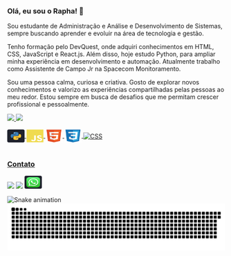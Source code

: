### Olá, eu sou o Rapha! 🖖

Sou estudante de Administração e Análise e Desenvolvimento de Sistemas, sempre buscando aprender e evoluir na área de tecnologia e gestão.

Tenho formação pelo DevQuest, onde adquiri conhecimentos em HTML, CSS, JavaScript e React.js. Além disso, hoje estudo Python, para ampliar minha experiência em desenvolvimento e automação. Atualmente trabalho como Assistente de Campo Jr na Spacecom Monitoramento.

Sou uma pessoa calma, curiosa e criativa. Gosto de explorar novos conhecimentos e valorizo as experiências compartilhadas pelas pessoas ao meu redor. Estou sempre em busca de desafios que me permitam crescer profissional e pessoalmente.

<div>
  <a href="https://github.com/KlausMachado">
  <img height="180em" src="https://github-readme-stats.vercel.app/api?username=KlausMachado&show_icons=true&theme=tokyonight&include_all_commits=true&count_private=true"/>
  <img height="180em" src="https://github-readme-stats.vercel.app/api/top-langs/?username=KlausMachado&layout=compact&langs_count=6&theme=tokyonight"/>
</div>
<div style="display: inline_block"><br>
  <img align="center" alt="Python" height="30" width="40" src="https://github.com/gui-bus/TechIcons/blob/main/Dark/Python.svg">
  <img align="center" alt="Js" height="30" width="40" src="https://raw.githubusercontent.com/devicons/devicon/master/icons/javascript/javascript-plain.svg">
  <img align="center" alt="HTML" height="30" width="40" src="https://raw.githubusercontent.com/devicons/devicon/master/icons/html5/html5-original.svg">
  <img align="center" alt="CSS" height="30" width="40" src="https://raw.githubusercontent.com/devicons/devicon/master/icons/css3/css3-original.svg">
   <img align="center" alt="CSS" height="30" width="40" 
        src="https://cdn.jsdelivr.net/gh/devicons/devicon/icons/react/react-original.svg" />
</div>
 
 <br>
 
  ### Contato
 
<div> 
  <a href="https://mailto:klausmachado1@gmail.com" target="_blank"><img src="https://img.shields.io/badge/-Gmail-%23333?style=for-the-badge&logo=gmail&logoColor=white" target="_blank"></a>
  <a href="https://www.linkedin.com/in/raphael-machado-de-farias-149964207/" target="_blank"><img src="https://img.shields.io/badge/-LinkedIn-%230077B5?style=for-the-badge&logo=linkedin&logoColor=white" target="_blank"></a>
  <a href="https://wa.me/qr/AIKP6LV7RS55L1" target="_blank"><img height="30" width="40" src="https://github.com/gui-bus/TechIcons/blob/main/Dark/Whatsapp.svg" target="_blank"></a>
  
 
  ![Snake animation](https://github.com/KlausMachado/KlausMachado/blob/output/github-contribution-grid-snake.svg)
  <picture>
    <source media="(prefers-color-scheme: dark)" srcset="github-snake-dark.svg" />
    <source media="(prefers-color-scheme: light)" srcset="github-snake.svg" />
    <img alt="github-snake" src="github-snake.svg" />
  </picture>

</div>

